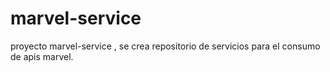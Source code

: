 # marvel-service
proyecto marvel-service , se crea repositorio de servicios para el consumo de apis marvel.
